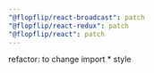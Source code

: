 ```yaml
---
"@flopflip/react-broadcast": patch
"@flopflip/react-redux": patch
"@flopflip/react": patch
---
```


refactor: to change import * style

